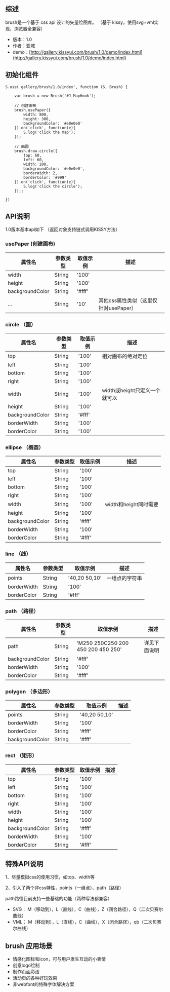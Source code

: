 ## 综述

brush是一个基于 css api 设计的矢量绘图库。
（基于 kissy，使用svg+vml实现，浏览器全兼容）

* 版本：1.0
* 作者：亚城
* demo：[http://gallery.kissyui.com/brush/1.0/demo/index.html](http://gallery.kissyui.com/brush/1.0/demo/index.html)

## 初始化组件

    S.use('gallery/brush/1.0/index', function (S, Brush) {

        var brush = new Brush('#J_MapHook');
		
		// 创建画布
		brush.usePaper({
		    width: 800,
		    height: 300,
		    backgroundColor: '#e0e0e0'
		}).on('click', function(e){
			S.log('click the map');
		});

		// 画圆
		brush.draw.circle({
		    top: 60,
		    left: 60,
		    width: 200,
		    backgroundColor: '#e0e0e0',
		    borderWidth: 2,
		    borderColor: '#999'
		}).on('click', function(e){
		    S.log('click the circle');
		});;

    })

## API说明


1.0版本基本api如下
（返回对象支持链式调用KISSY方法）

### usePaper (创建画布)

属性名|参数类型|取值示例|描述
------------|------------|------------|-------------
width     |      String    |     '100'   |  
height     |     String    |     '100'      | 
backgroundColor     |    String    |     '#fff'      | 
...     |      String    |     '10'      | 其他css属性类似（这里仅针对usePaper）

### circle （圆）

属性名|参数类型|取值示例|描述
------------|------------|------------|-------------
top     |      String    |     '100'   |  相对画布的绝对定位
left     |      String    |     '100'   |  
bottom     |      String    |     '100'   |  
right     |      String    |     '100'   |  
width     |      String    |     '100'   |  width或height只定义一个就可以
height     |      String    |     '100'   |  
backgroundColor     |      String    |     '#fff'   |  
borderWidth     |      String    |     '100'   |  
borderColor     |      String    |     '100'   |  

### ellipse （椭圆）

属性名|参数类型|取值示例|描述
------------|------------|------------|-------------
top     |      String    |     '100'   | 
left     |      String    |     '100'   | 
bottom     |      String    |     '100'   | 
right     |      String    |     '100'   | 
width     |      String    |     '100'   | width和height同时需要
height     |      String    |     '100'   | 
backgroundColor     |      String    |     '#fff'   | 
borderWidth     |      String    |     '100'   | 
borderColor     |      String    |     '#fff'   | 

### line （线）

属性名|参数类型|取值示例|描述
------------|------------|------------|-------------
points     |      String    |     '40,20 50,10'   | 一组点的字符串
borderWidth     |      String    |     '100'   | 
borderColor     |      String    |     '#fff'   | 


### path （路径）

属性名|参数类型|取值示例|描述
------------|------------|------------|-------------
path     |      String    |     'M250 250C250 200 450 200 450 250'   | 详见下面说明
backgroundColor     |      String    |     '#fff'   | 
borderWidth     |      String    |     '100'   | 
borderColor     |      String    |     '#fff'   | 


### polygon （多边形）

属性名|参数类型|取值示例|描述
------------|------------|------------|-------------
points     |      String    |     '40,20 50,10'   | 
borderWidth     |      String    |     '100'   | 
borderColor     |      String    |     '#fff'   | 
backgroundColor     |      String    |     '#fff'   | 


### rect （矩形）

属性名|参数类型|取值示例|描述
------------|------------|------------|-------------
top     |      String    |     '100'   | 
left     |      String    |     '100'   | 
bottom     |      String    |     '100'   | 
right     |      String    |     '100'   | 
width     |      String    |     '100'   | 
height     |      String    |     '100'   | 
backgroundColor     |      String    |     '#fff'   | 
borderWidth     |      String    |     '100'   | 
borderColor     |      String    |     '#fff'   | 

## 特殊API说明

1、尽量模拟css的使用习惯，如top、width等

2、引入了两个非css特性，points（一组点）、path（路径）

path路径目前支持一些基础的功能（两种写法都兼容）
* SVG： M（移动到），L（直线），C（曲线），Z（闭合路径），Q（二次贝赛尔曲线）
* VML： M（移动到），L（直线），C（曲线），X（闭合路径），qb（二次贝赛尔曲线）

## brush 应用场景

* 情感化图标和icon，可与用户发生互动的小表情
* 创意logo绘制
* 制作页面彩蛋
* 活动页的各种好玩效果
* 非webfont的特殊字体解决方案